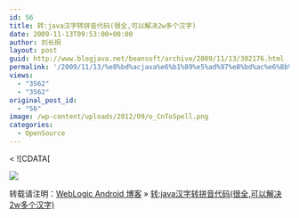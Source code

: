 ```yaml
---
id: 56
title: 转:java汉字转拼音代码(很全,可以解决2w多个汉字)
date: 2009-11-13T09:53:00+00:00
author: 刘长炯
layout: post
guid: http://www.blogjava.net/beansoft/archive/2009/11/13/302176.html
permalink: '/2009/11/13/%e8%bd%acjava%e6%b1%89%e5%ad%97%e8%bd%ac%e6%8b%bc%e9%9f%b3%e4%bb%a3%e7%a0%81%e5%be%88%e5%85%a8%e5%8f%af%e4%bb%a5%e8%a7%a3%e5%86%b32w%e5%a4%9a%e4%b8%aa%e6%b1%89%e5%ad%97/'
views:
  - "3562"
  - "3562"
original_post_id:
  - "56"
image: /wp-content/uploads/2012/09/o_CnToSpell.png
categories:
  - OpenSource
---
```

< ![CDATA[

 <img style="border-bottom:0;border-left:0;border-top:0;border-right:0;" border="0" src="http://www.blogjava.net/images/blogjava_net/beansoft/23599/o_CnToSpell.png" />

转载请注明：[WebLogic Android 博客](http://www.beansoft.biz) &raquo; [转:java汉字转拼音代码(很全,可以解决2w多个汉字)](http://www.beansoft.biz/2009/11/13/%e8%bd%acjava%e6%b1%89%e5%ad%97%e8%bd%ac%e6%8b%bc%e9%9f%b3%e4%bb%a3%e7%a0%81%e5%be%88%e5%85%a8%e5%8f%af%e4%bb%a5%e8%a7%a3%e5%86%b32w%e5%a4%9a%e4%b8%aa%e6%b1%89%e5%ad%97/)